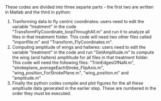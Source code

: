 These codes are divided into three separte parts - the first two are written in Matlab and the third in python:
1) Tranforming data to fly centric coordinates:  users need to edit the variable "treatment" in the code "TransformFlyCoordinate_loopThroughAll.m" and run it to analyze all files in that treatment folder. This code will need two other files called "importfile.m" and "Transform_FlyCoordinates.m".
2) Computing amplitude of wings and halteres: users need to edit the variable "treatment" in the code and run "GetAmplitude.m" to compute the wing (and haltere) ampltitude for all files in that treatment folder. This code will need the following files: "TrimEdgesOfNaN.m", "strokeplane_averageEachStroke_FlipAxis.m", "wing_position_ForStrokePlane.m", "wing_position.m" and "amplitude.m"
3) Finally the python codes compile and plot figures for the all these ampltiude data generated in the earlier step. These are numbered in the order they must be executed.
